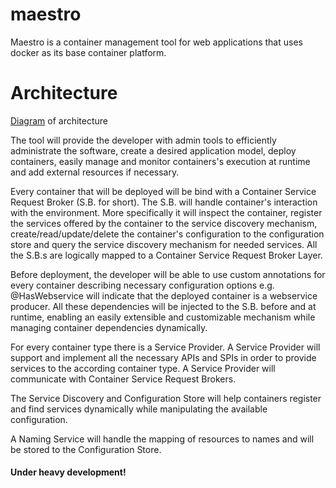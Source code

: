 # maestro
Maestro is a container management tool for web applications that uses docker as its base container platform. 

# Architecture

[Diagram](architecture_v1.0.png) of architecture

The tool will provide the developer with admin tools to efficiently administrate the software, create a desired application model,  deploy containers, easily manage and monitor containers's execution at runtime and add external resources if necessary. 

Every container that will be deployed will be bind with a Container Service Request Broker (S.B. for short). The S.B. will handle container's interaction with the environment. More specifically it will inspect the container, register the services offered by the container to the service discovery mechanism, create/read/update/delete the container's configuration to the configuration store and query the service discovery mechanism for needed services. All the S.B.s are logically mapped to a Container Service Request Broker Layer.

Before deployment, the developer will be able to use custom annotations for every container describing necessary configuration options e.g. @HasWebservice will indicate that the deployed container is a webservice producer. All these dependencies will be injected to the S.B. before and at runtime, enabling an easily extensible and customizable mechanism while managing container dependencies dynamically.

For every container type there is a Service Provider. A Service Provider will support and implement all the necessary APIs and SPIs in order to provide services to the according container type. A Service Provider will communicate with Container Service Request Brokers. 

The Service Discovery and Configuration Store will help containers register and find services dynamically while manipulating the available configuration.

A Naming Service will handle the mapping of resources to names and will be stored to the Configuration Store.

#### Under heavy development!



